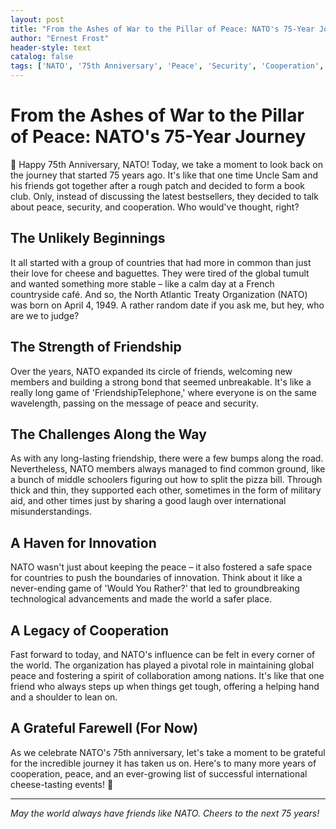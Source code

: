 ```yaml
---
layout: post
title: "From the Ashes of War to the Pillar of Peace: NATO's 75-Year Journey"
author: "Ernest Frost"
header-style: text
catalog: false
tags: ['NATO', '75th Anniversary', 'Peace', 'Security', 'Cooperation', 'Friendship', 'Global Community']
---
```


# From the Ashes of War to the Pillar of Peace: NATO's 75-Year Journey

🎉 Happy 75th Anniversary, NATO! Today, we take a moment to look back on the journey that started 75 years ago. It's like that one time Uncle Sam and his friends got together after a rough patch and decided to form a book club. Only, instead of discussing the latest bestsellers, they decided to talk about peace, security, and cooperation. Who would've thought, right?

## The Unlikely Beginnings

It all started with a group of countries that had more in common than just their love for cheese and baguettes. They were tired of the global tumult and wanted something more stable – like a calm day at a French countryside café. And so, the North Atlantic Treaty Organization (NATO) was born on April 4, 1949. A rather random date if you ask me, but hey, who are we to judge?

## The Strength of Friendship

Over the years, NATO expanded its circle of friends, welcoming new members and building a strong bond that seemed unbreakable. It's like a really long game of 'FriendshipTelephone,' where everyone is on the same wavelength, passing on the message of peace and security.

## The Challenges Along the Way

As with any long-lasting friendship, there were a few bumps along the road. Nevertheless, NATO members always managed to find common ground, like a bunch of middle schoolers figuring out how to split the pizza bill. Through thick and thin, they supported each other, sometimes in the form of military aid, and other times just by sharing a good laugh over international misunderstandings.

## A Haven for Innovation

NATO wasn't just about keeping the peace – it also fostered a safe space for countries to push the boundaries of innovation. Think about it like a never-ending game of 'Would You Rather?' that led to groundbreaking technological advancements and made the world a safer place.

## A Legacy of Cooperation

Fast forward to today, and NATO's influence can be felt in every corner of the world. The organization has played a pivotal role in maintaining global peace and fostering a spirit of collaboration among nations. It's like that one friend who always steps up when things get tough, offering a helping hand and a shoulder to lean on.

## A Grateful Farewell (For Now)

As we celebrate NATO's 75th anniversary, let's take a moment to be grateful for the incredible journey it has taken us on. Here's to many more years of cooperation, peace, and an ever-growing list of successful international cheese-tasting events! 🧀

---

*May the world always have friends like NATO. Cheers to the next 75 years!*